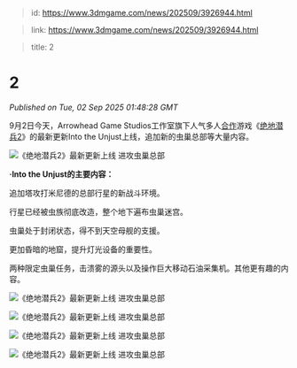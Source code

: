 > id: https://www.3dmgame.com/news/202509/3926944.html

> link: https://www.3dmgame.com/news/202509/3926944.html

> title: 2

# 2
_Published on Tue, 02 Sep 2025 01:48:28 GMT_

9月2日今天，Arrowhead Game Studios工作室旗下人气多人[合作](https://www.3dmgame.com/tag/hezuo_1/)游戏《[绝地潜兵2](https://www.3dmgame.com/games/helldivers2/)》的最新更新Into the Unjust上线，追加新的虫巢总部等大量内容。

![《绝地潜兵2》最新更新上线 进攻虫巢总部](https://img.3dmgame.com/uploads/images/news/20250902/1756777646_228128.jpg)

**·Into the Unjust的主要内容：**

追加塔攻打米尼德的总部行星的新战斗环境。

行星已经被虫族彻底改造，整个地下遍布虫巢迷宫。

虫巢处于封闭状态，得不到天空母舰的支援。

更加昏暗的地窟，提升灯光设备的重要性。

两种限定虫巢任务，击溃雾的源头以及操作巨大移动石油采集机。其他更有趣的内容。

![《绝地潜兵2》最新更新上线 进攻虫巢总部](https://img.3dmgame.com/uploads/images/news/20250902/1756777667_908277.jpg)

![《绝地潜兵2》最新更新上线 进攻虫巢总部](https://img.3dmgame.com/uploads/images/news/20250902/1756777667_950783.jpg)

![《绝地潜兵2》最新更新上线 进攻虫巢总部](https://img.3dmgame.com/uploads/images/news/20250902/1756777667_293137.jpg)

![《绝地潜兵2》最新更新上线 进攻虫巢总部](https://img.3dmgame.com/uploads/images/news/20250902/1756777667_117488.jpg)
